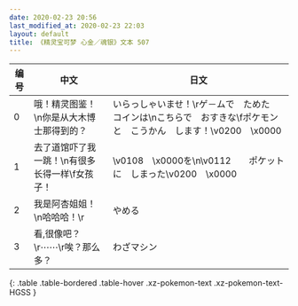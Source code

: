 ```yaml
---
date: 2020-02-23 20:56
last_modified_at: 2020-02-23 22:03
layout: default
title: 《精灵宝可梦 心金／魂银》文本 507
---
```

| 编号 | 中文 | 日文 |
| ---- | ---- | ---- |
| 0 | 哦！精灵图鉴！\n你是从大木博士那得到的？ | いらっしゃいませ！\rゲ－ムで　ためた　コインは\nこちらで　おすきな\fポケモンと　こうかん　します！\v0200　\x0000 |
| 1 | 去了道馆吓了我一跳！\n有很多长得一样\f女孩子！ | \v0108　\x0000を\n\v0112　　ポケットに　しまった\v0200　\x0000 |
| 2 | 我是阿杏姐姐！\n哈哈哈！\r | やめる |
| 3 | 看,很像吧？\r⋯⋯\r唉？那么多？ | わざマシン |
{: .table .table-bordered .table-hover .xz-pokemon-text .xz-pokemon-text-HGSS }